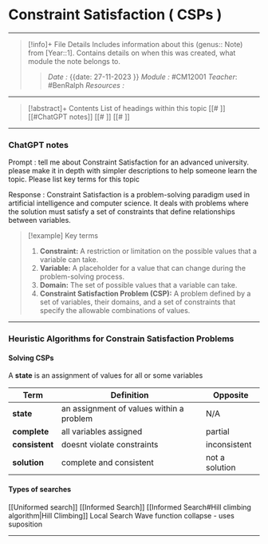 # Constraint Satisfaction ( CSPs )
---
> [!info]+ File Details
> Includes information about this (genus:: Note) from [Year::1]. Contains details on when this was created, what module the note belongs to.
> > *Date :* {{date: 27-11-2023 }}
> > *Module :* #CM12001
> > *Teacher*: #BenRalph 
> > *Resources :*

---
> [!abstract]+ Contents
> List of headings within this topic
> [[# ]]  [[#ChatGPT notes]]
> [[# ]]
> [[# ]]
> 
--- 
### ChatGPT notes 

Prompt : tell me about Constraint Satisfaction for an advanced university. please make it in depth with simpler descriptions to help someone learn the topic. Please list key terms for this topic

Response : Constraint Satisfaction is a problem-solving paradigm used in artificial intelligence and computer science. It deals with problems where the solution must satisfy a set of constraints that define relationships between variables.

> [!example] Key terms
> 1. **Constraint:** A restriction or limitation on the possible values that a variable can take.
> 2. **Variable:** A placeholder for a value that can change during the problem-solving process.
> 3. **Domain:** The set of possible values that a variable can take.
> 4. **Constraint Satisfaction Problem (CSP):** A problem defined by a set of variables, their domains, and a set of constraints that specify the allowable combinations of values.

--- 

### Heuristic Algorithms for Constrain Satisfaction Problems

#### Solving CSPs 

A **state** is an assignment of values for all or some variables

| **Term**       | **Definition** | **Opposite** |
| ---------- | ---------- | -------- |
| **state**      |   an assignment of values within a problem       | N/A         |
| **complete**   |   all variables assigned       | partial         |
| **consistent** |      doesnt violate constraints      |    inconsistent      |
| **solution**   |       complete and consistent | not a solution        |
#### Types of searches

[[Uniformed search]]
[[Informed Search]]
[[Informed Search#Hill climbing algorithm|Hill Climbing]]
Local Search
Wave function collapse - uses suposition

---